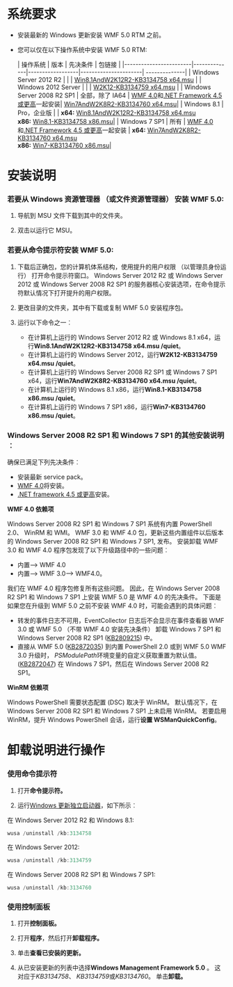 # 系统要求

- 安装最新的 Windows 更新安装 WMF 5.0 RTM 之前。
- 您可以仅在以下操作系统中安装 WMF 5.0 RTM:

    | 操作系统       | 版本         | 先决条件        |  包链接 |
    |------------------------|--------------|------------------|----------------------| --------------|
    | Windows Server 2012 R2 |  |  | [Win8.1AndW2K12R2-KB3134758 x64.msu](http://go.microsoft.com/fwlink/?LinkId=717507) |
    | Windows 2012 Server    |  |  | [W2K12-KB3134759 x64.msu](http://go.microsoft.com/fwlink/?LinkId=717506) |
    | Windows Server 2008 R2 SP1 | 全部，除了 IA64 | [WMF 4.0](http://www.microsoft.com/en-us/download/details.aspx?id=40855)和[.NET Framework 4.5 或更高](https://msdn.microsoft.com/en-us/library/5a4x27ek.aspx)一起安装| [Win7AndW2K8R2-KB3134760 x64.msu](http://go.microsoft.com/fwlink/?LinkId=717504)|
    | Windows 8.1 | Pro，企业版 | | **x64:**  [Win8.1AndW2K12R2-KB3134758 x64.msu](http://go.microsoft.com/fwlink/?LinkId=717507) </br> **x86:**  [Win8.1-KB3134758 x86.msu](http://go.microsoft.com/fwlink/?LinkID=717963)|
    | Windows 7 SP1 | 所有 | [WMF 4.0](http://www.microsoft.com/en-us/download/details.aspx?id=40855)和[.NET Framework 4.5 或更高](https://msdn.microsoft.com/en-us/library/5a4x27ek.aspx)一起安装 | **x64:**  [Win7AndW2K8R2-KB3134760 x64.msu](http://go.microsoft.com/fwlink/?LinkId=717504)  </br> **x86:**  [Win7-KB3134760 x86.msu](http://go.microsoft.com/fwlink/?LinkID=717962)|

# 安装说明

### 若要从 Windows 资源管理器 （或文件资源管理器） 安装 WMF 5.0:

1. 导航到 MSU 文件下载到其中的文件夹。

2. 双击以运行它 MSU。

### 若要从命令提示符安装 WMF 5.0:

1. 下载后正确包，您的计算机体系结构，使用提升的用户权限 （以管理员身份运行） 打开命令提示符窗口。 Windows Server 2012 R2 或 Windows Server 2012 或 Windows Server 2008 R2 SP1 的服务器核心安装选项，在命令提示符默认情况下打开提升的用户权限。

2. 更改目录的文件夹，其中有下载或复制 WMF 5.0 安装程序包。

3. 运行以下命令之一︰
    - 在计算机上运行的 Windows Server 2012 R2 或 Windows 8.1 x64，运行**Win8.1AndW2K12R2-KB3134758 x64.msu /quiet**。
    - 在计算机上运行的 Windows Server 2012，运行**W2K12-KB3134759 x64.msu /quiet**。
    - 在计算机上运行的 Windows Server 2008 R2 SP1 或 Windows 7 SP1 x64，运行**Win7AndW2K8R2-KB3134760 x64.msu /quiet**。
    - 在计算机上运行的 Windows 8.1 x86，运行**Win8.1-KB3134758 x86.msu /quiet**。
    - 在计算机上运行的 Windows 7 SP1 x86，运行**Win7-KB3134760 x86.msu /quiet**。

### Windows Server 2008 R2 SP1 和 Windows 7 SP1 的其他安装说明︰

确保已满足下列先决条件︰
- 安装最新 service pack。
- [WMF 4.0](http://www.microsoft.com/en-us/download/details.aspx?id=40855)将安装。
- [.NET framework 4.5 或更高](https://msdn.microsoft.com/en-us/library/5a4x27ek.aspx)安装。

**WMF 4.0 依赖项**

Windows Server 2008 R2 SP1 和 Windows 7 SP1 系统有内置 PowerShell 2.0、 WinRM 和 WMI。 WMF 3.0 和 WMF 4.0 包，更新这些内置组件以后版本的 Windows Server 2008 R2 SP1 和 Windows 7 SP1, 发布。 安装卸载 WMF 3.0 和 WMF 4.0 程序包发现了以下升级路径中的一些问题︰

- 内置--> WMF 4.0
- 内置--> WMF 3.0--> WMF4.0。 

我们在 WMF 4.0 程序包修复所有这些问题。 因此，在 Windows Server 2008 R2 SP1 和 Windows 7 SP1 上安装 WMF 5.0 是 WMF 4.0 的先决条件。 下面是如果您在升级到 WMF 5.0 之前不安装 WMF 4.0 时，可能会遇到的具体问题︰

- 转发的事件日志不可用，EventCollector 日志后不会显示在事件查看器 WMF 3.0 或 WMF 5.0 （不带 WMF 4.0 安装先决条件） 卸载 Windows 7 SP1 和 Windows Server 2008 R2 SP1 ([KB2809215](https://support.microsoft.com/en-us/kb/2809215)) 中。
- 直接从 WMF 5.0 ([KB2872035](https://support.microsoft.com/en-us/kb/2872035)) 到内置 PowerShell 2.0 或到 WMF 5.0 WMF 3.0 升级时， *PSModulePath*环境变量的自定义获取重置为默认值。 ([KB2872047](https://support.microsoft.com/en-us/kb/2872047)) 在 Windows 7 SP1，然后在 Windows Server 2008 R2 SP1。

**WinRM 依赖项**

Windows PowerShell 需要状态配置 (DSC) 取决于 WinRM。 默认情况下，在 Windows Server 2008 R2 SP1 和 Windows 7 SP1 上未启用 WinRM。 若要启用 WinRM，提升 Windows PowerShell 会话，运行**设置 WSManQuickConfig**。

# 卸载说明进行操作

### 使用命令提示符

1.  打开**命令提示符。**

2.  运行[Windows 更新独立启动器](https://support.microsoft.com/en-us/kb/934307)，如下所示︰

在 Windows Server 2012 R2 和 Windows 8.1:
```powershell
wusa /uninstall /kb:3134758
```
在 Windows Server 2012:
```powershell
wusa /uninstall /kb:3134759
```
在 Windows Server 2008 R2 SP1 和 Windows 7 SP1:
```powershell
wusa /uninstall /kb:3134760
```

### 使用控制面板

1.  打开**控制面板。**

2.  打开**程序**，然后打开**卸载程序。**

3.  单击**查看已安装的更新。**

4.  从已安装更新的列表中选择**Windows Management Framework 5.0** 。 这对应于*KB3134758*、 *KB3134759*或*KB3134760*。 单击**卸载。**
